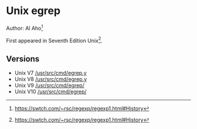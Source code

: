 # Unix egrep

Author: Al Aho[^rsc-regexp1]

First appeared in Seventh Edition Unix[^rsc-regexp1].

## Versions

- Unix V7 [/usr/src/cmd/egrep.y](https://www.tuhs.org/cgi-bin/utree.pl?file=V7/usr/src/cmd/egrep.y)
- Unix V8 [/usr/src/cmd/egrep.y](https://www.tuhs.org/cgi-bin/utree.pl?file=V8/usr/src/cmd/egrep.y)
- Unix V9 [/usr/src/cmd/egrep/](https://www.tuhs.org/cgi-bin/utree.pl?file=V9/cmd/egrep)
- Unix V10 [/usr/src/cmd/egrep/](https://www.tuhs.org/cgi-bin/utree.pl?file=V10/cmd/egrep)

[^rsc-regexp1]: https://swtch.com/~rsc/regexp/regexp1.html#History
